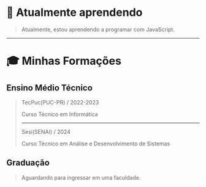 # 🌱 Atualmente aprendendo
> Atualmente, estou aprendendo a programar com JavaScript.
___

# 🎓 Minhas Formações
## Ensino Médio Técnico
> TecPuc(PUC-PR) / 2022-2023
> 
> Curso Técnico em Informática
>
> ___ 
>
> Sesi(SENAI) / 2024
> 
> Curso Técnico em Análise e Desenvolvimento de Sistemas
## Graduação
> Aguardando para ingressar em uma faculdade.

<!--
**LorenzoBordignon07/LorenzoBordignon07** is a ✨ _special_ ✨ repository because its `README.md` (this file) appears on your GitHub profile.

Here are some ideas to get you started:

- 🔭 I’m currently working on ...
- 🌱 I’m currently learning ...
- 👯 I’m looking to collaborate on ...
- 🤔 I’m looking for help with ...
- 💬 Ask me about ...
- 📫 How to reach me: ...
- 😄 Pronouns: ...
- ⚡ Fun fact: ...
-->
